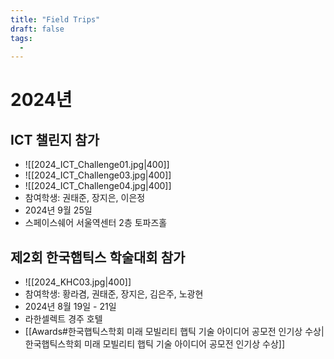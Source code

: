 ```yaml
---
title: "Field Trips"
draft: false
tags:
  - 
---
```

# 2024년
## ICT 챌린지 참가
- ![[2024_ICT_Challenge01.jpg|400]]
- ![[2024_ICT_Challenge03.jpg|400]]
- ![[2024_ICT_Challenge04.jpg|400]]
- 참여학생: 권태준, 장지은, 이은정
- 2024년 9월 25일
- 스페이스쉐어 서울역센터 2층 토파즈홀

## 제2회 한국햅틱스 학술대회 참가
- ![[2024_KHC03.jpg|400]]
- 참여학생: 황라겸, 권태준, 장지은, 김은주, 노광현
- 2024년 8월 19일 - 21일
- 라한셀렉트 경주 호텔
- [[Awards#한국햅틱스학회 미래 모빌리티 햅틱 기술 아이디어 공모전 인기상 수상|한국햅틱스학회 미래 모빌리티 햅틱 기술 아이디어 공모전 인기상 수상]]